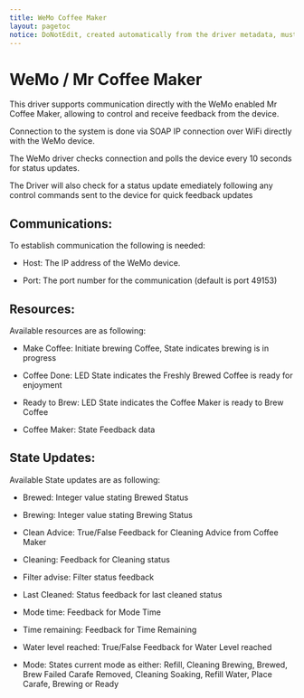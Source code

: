 ```yaml
---
title: WeMo Coffee Maker
layout: pagetoc
notice: DoNotEdit, created automatically from the driver metadata, must be updated on the driver itself
---
```

WeMo / Mr Coffee Maker 
========================= 

This driver supports communication directly with the WeMo enabled Mr Coffee Maker, allowing to control and receive feedback from the device. 

Connection to the system is done via SOAP IP connection over WiFi directly with the WeMo device. 

The WeMo driver checks connection and polls the device every 10 seconds for status updates. 

The Driver will also check for a status update emediately following any control commands sent to the device for quick feedback updates 


Communications:
---------------

To establish communication the following is needed: 

 - Host: The IP address of the WeMo device. 

 - Port: The port number for the communication (default is port 49153) 




Resources:
---------------

Available resources are as following: 

 - Make Coffee: Initiate brewing Coffee, State indicates brewing is in progress

 - Coffee Done: LED State indicates the Freshly Brewed Coffee is ready for enjoyment

 - Ready to Brew: LED State indicates the Coffee Maker is ready to Brew Coffee

 - Coffee Maker: State Feedback data


State Updates: 
---------------

Available State updates are as following:

 - Brewed: Integer value stating Brewed Status 


 - Brewing: Integer value stating Brewing Status


 - Clean Advice: True/False Feedback for Cleaning Advice from Coffee Maker


 - Cleaning: Feedback for Cleaning status 


 - Filter advise: Filter status feedback


 - Last Cleaned: Status feedback for last cleaned status


 - Mode time: Feedback for Mode Time


 - Time remaining: Feedback for Time Remaining


 - Water level reached: True/False Feedback for Water Level reached


 - Mode: States current mode as either: Refill, Cleaning Brewing, Brewed, Brew Failed Carafe Removed, Cleaning Soaking, Refill Water, Place Carafe, Brewing or Ready
